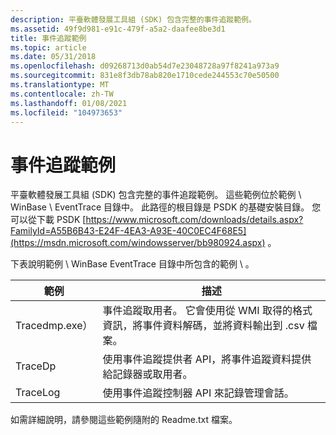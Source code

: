 ```yaml
---
description: 平臺軟體發展工具組 (SDK) 包含完整的事件追蹤範例。
ms.assetid: 49f9d981-e91c-479f-a5a2-daafee8be3d1
title: 事件追蹤範例
ms.topic: article
ms.date: 05/31/2018
ms.openlocfilehash: d09268713d0ab54d7e23048728a97f8241a973a9
ms.sourcegitcommit: 831e8f3db78ab820e1710cede244553c70e50500
ms.translationtype: MT
ms.contentlocale: zh-TW
ms.lasthandoff: 01/08/2021
ms.locfileid: "104973653"
---
```

# <a name="event-tracing-samples"></a>事件追蹤範例

平臺軟體發展工具組 (SDK) 包含完整的事件追蹤範例。 這些範例位於範例 \\ WinBase \\ EventTrace 目錄中。 此路徑的根目錄是 PSDK 的基礎安裝目錄。 您可以從下載 PSDK [https://www.microsoft.com/downloads/details.aspx?FamilyId=A55B6B43-E24F-4EA3-A93E-40C0EC4F68E5](https://msdn.microsoft.com/windowsserver/bb980924.aspx) 。

下表說明範例 \\ WinBase EventTrace 目錄中所包含的範例 \\ 。



| 範例   | 描述                                                                                                                            |
|----------|----------------------------------------------------------------------------------------------------------------------------------------|
| Tracedmp.exe） | 事件追蹤取用者。 它會使用從 WMI 取得的格式資訊，將事件資料解碼，並將資料輸出到 .csv 檔案。 |
| TraceDp  | 使用事件追蹤提供者 API，將事件追蹤資料提供給記錄器或取用者。                                             |
| TraceLog | 使用事件追蹤控制器 API 來記錄管理會話。                                                                        |



 

如需詳細說明，請參閱這些範例隨附的 Readme.txt 檔案。

 

 



